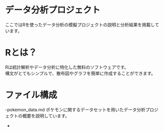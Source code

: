 # データ分析プロジェクト
ここではRを使ったデータ分析の模擬プロジェクトの説明と分析結果を掲載しています。

# Rとは？
Rは統計解析やデータ分析に特化した無料のソフトウェアです。<br>
構文がとてもシンプルで、散布図やグラフを簡単に作成することができます。

# ファイル構成
-pokemon_data.md
ポケモンに関するデータセットを用いたデータ分析プロジェクトの概要を説明しています。

-

